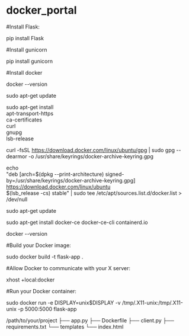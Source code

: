 # docker_portal
#Install Flask:

pip install Flask

#Install gunicorn

pip install gunicorn

#Install docker

docker --version

sudo apt-get update

sudo apt-get install \
    apt-transport-https \
    ca-certificates \
    curl \
    gnupg \
    lsb-release

curl -fsSL https://download.docker.com/linux/ubuntu/gpg | sudo gpg --dearmor -o /usr/share/keyrings/docker-archive-keyring.gpg

echo \
  "deb [arch=$(dpkg --print-architecture) signed-by=/usr/share/keyrings/docker-archive-keyring.gpg] https://download.docker.com/linux/ubuntu \
  $(lsb_release -cs) stable" | sudo tee /etc/apt/sources.list.d/docker.list > /dev/null

sudo apt-get update

sudo apt-get install docker-ce docker-ce-cli containerd.io

docker --version

#Build your Docker image:

sudo docker build -t flask-app .

#Allow Docker to communicate with your X server:

xhost +local:docker

#Run your Docker container:

sudo docker run -e DISPLAY=unix$DISPLAY -v /tmp/.X11-unix:/tmp/.X11-unix -p 5000:5000 flask-app

/path/to/your/project
├── app.py
├── Dockerfile
├── client.py
├── requirements.txt
└── templates
    └── index.html


